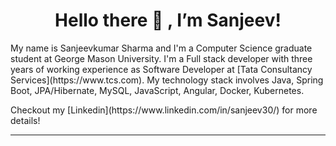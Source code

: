<!--
- 👋 Hi, I’m Sanjeevkumar Sharma
- 👀 I’m interested in Java, Spring, Angular, JavaScript
- 🌱 I’m currently learning ...
- 💞️ I’m looking to collaborate on ...
- 📫 How to reach me ...
-->
<!---
sanjeev30/sanjeev30 is a ✨ special ✨ repository because its `README.md` (this file) appears on your GitHub profile.
You can click the Preview link to take a look at your changes.
--->

<h1 align="center">
  Hello there 👋 , I’m Sanjeev!
</h1>
<p>
  My name is Sanjeevkumar Sharma and I'm a Computer Science graduate student at George Mason University. I'm a Full stack developer with three years of working experience as Software Developer at [Tata Consultancy Services](https://www.tcs.com). My technology stack involves Java, Spring Boot, JPA/Hibernate, MySQL, JavaScript, Angular, Docker, Kubernetes.
</p>

<p>Checkout my [Linkedin](https://www.linkedin.com/in/sanjeev30/) for more details!</p>
<hr>

<!-- 📍 Fairfax, VA | 📧 ssharm45@gmu.edu | 👔 [LinkedIn](https://www.linkedin.com/in/sanjeev30/) -->
